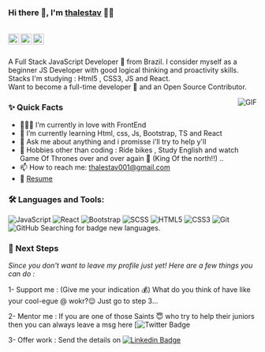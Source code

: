 ### Hi there 👋, I'm [thalestav](https://https://github.com/thalestav) 👨‍💻

<br/>

<a href="https://www.linkedin.com/in/thalestav/">
  <img align="left" alt="thalestav's Linkedin" width="22px" src="https://cdn.jsdelivr.net/npm/simple-icons@v3/icons/linkedin.svg" />
</a>

<a href="https://twitter.com/thalestav">
  <img align="left" alt="Thalestav | Twitter" width="22px" src="https://cdn.jsdelivr.net/npm/simple-icons@v3/icons/twitter.svg" />
</a>

<a href="mailto:thalestav41@gmail.com">
  <img align="left" alt="thalestav's Email" width="22px" src="https://cdn.jsdelivr.net/npm/simple-icons@v3/icons/gmail.svg" />
</a>


<br />
<br/>

<p>
A Full Stack JavaScript Developer 🚀 from Brazil. I consider myself as a beginner JS Developer with good logical thinking and proactivity skills.
<br/>
Stacks I'm studying  : Html5 , CSS3, JS and React.
<br/>  
Want to become a full-time developer 💸 and an Open Source Contributor.
</p>

  <img align="right" alt="GIF" src="https://giphy.com/gifs/game-of-thrones-ghunn7VEJjj32" />
  
### ✨ Quick Facts

- 👨🏽‍💻 I’m currently in love with FrontEnd 
- 🌱 I’m currently learning Html, css, Js, Bootstrap, TS and React
- 💬 Ask me about anything and i promisse i'll try to help y'll
- 🎿 Hobbies other than coding : Ride bikes , Study English and watch Game Of Thrones over and over again :wolf: (King Of the north!!) ..
- 📫 How to reach me: thalestav001@gmail.com
- 📝 [Resume](https://https://www.linkedin.com/in/thalestav/) 

### 🛠️ Languages and Tools:

![JavaScript](https://img.shields.io/badge/-JavaScript-black?style=flat-square&logo=javascript)
![React](https://img.shields.io/badge/-React-black?style=flat-square&logo=react)
![Bootstrap](https://img.shields.io/badge/-Bootstrap-black?style=flat-square&logo=bootstrap)
![SCSS](https://img.shields.io/badge/-SCSS-black?style=flat-square&logo=SASS)
![HTML5](https://img.shields.io/badge/-HTML5-black?style=flat-square&logo=html5&logoColor=white)
![CSS3](https://img.shields.io/badge/-CSS3-black?style=flat-square&logo=css3)
![Git](https://img.shields.io/badge/-Git-black?style=flat-square&logo=git)
![GitHub](https://img.shields.io/badge/-GitHub-black?style=flat-square&logo=github)
Searching for badge new languages.


### 👣 Next Steps

_Since you don't want to leave my profile just yet! Here are a few things you can do :_

1- Support me : (Give me your indication 💰) What do you think of have like your cool-egue @ wokr?😌 Just go to step 3...

2- Mentor me : If you are one of those Saints 😇 who try to help their juniors then you can always leave a msg here [![Twitter Badge]((https://twitter.com/thalestav))

3- Offer work : Send the details on [![Linkedin Badge]((https://img.shields.io/badge/LinkedIn-0077B5?style=for-the-badge&logo=linkedin&logoColor=white)https://www.linkedin.com/in/thalestav/)](https://www.linkedin.com/in/thalestav/)
